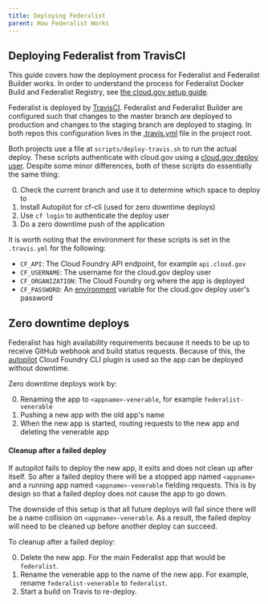 ```yaml
---
title: Deploying Federalist
parent: How Federalist Works
---
```


## Deploying Federalist from TravisCI

This guide covers how the deployment process for Federalist and Federalist Builder works.
In order to understand the process for Federalist Docker Build and Federalist Registry, see [the cloud.gov setup guide]({{site.baseurl}}/pages/how-federalist-works/cloud-gov-setup/).

Federalist is deployed by [TravisCI](https://docs.travis-ci.com/user/deployment/).
Federalist and Federalist Builder are configured such that changes to the master branch are deployed to production and changes to the staging branch are deployed to staging.
In both repos this configuration lives in the [.travis.yml](https://docs.travis-ci.com/user/customizing-the-build) file in the project root.

Both projects use a file at `scripts/deploy-travis.sh` to run the actual deploy.
These scripts authenticate with cloud.gov using a [cloud.gov deploy user](https://cloud.gov/docs/apps/continuous-deployment/#deployer-account).
Despite some minor differences, both of these scripts do essentially the same thing:

0. Check the current branch and use it to determine which space to deploy to
0. Install Autopilot for cf-cli (used for zero downtime deploys)
0. Use `cf login` to authenticate the deploy user
0. Do a zero downtime push of the application

It is worth noting that the environment for these scripts is set in the `.travis.yml` for the following:

- `CF_API`: The Cloud Foundry API endpoint, for example `api.cloud.gov`
- `CF_USERNAME`: The username for the cloud.gov deploy user
- `CF_ORGANIZATION`: The Cloud Foundry org where the app is deployed
- `CF_PASSWORD`: An [environment](https://docs.travis-ci.com/user/environment-variables/#Defining-encrypted-variables-in-.travis.yml) variable for the cloud.gov deploy user's password

## Zero downtime deploys

Federalist has high availability requirements because it needs to be up to receive GitHub webhook and build status requests.
Because of this, the [autopilot](https://cloud.gov/docs/apps/production-ready/#zero-downtime-deploy) Cloud Foundry CLI plugin is used so the app can be deployed without downtime.

Zero downtime deploys work by:

0. Renaming the app to `<appname>-venerable`, for example `federalist-venerable`
0. Pushing a new app with the old app's name
0. When the new app is started, routing requests to the new app and deleting the venerable app

#### Cleanup after a failed deploy

If autopilot fails to deploy the new app, it exits and does not clean up after itself.
So after a failed deploy there will be a stopped app named `<appname>` and a running app named `<appname>-venerable` fielding requests.
This is by design so that a failed deploy does not cause the app to go down.

The downside of this setup is that all future deploys will fail since there will be a name collision on `<appname>-venerable`.
As a result, the failed deploy will need to be cleaned up before another deploy can succeed.

To cleanup after a failed deploy:

0. Delete the new app. For the main Federalist app that would be `federalist`.
0. Rename the venerable app to the name of the new app. For example, rename `federalist-venerable` to `federalist`.
0. Start a build on Travis to re-deploy.

